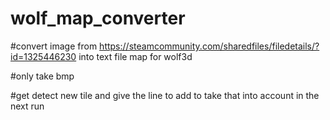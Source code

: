 # wolf_map_converter

#convert image from https://steamcommunity.com/sharedfiles/filedetails/?id=1325446230 into text file map for wolf3d

#only take bmp

#get detect new tile and give the line to add to take that into account in the next run
